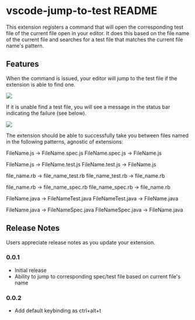 # vscode-jump-to-test README

This extension registers a command that will open the corresponding test file of the current file open in your editor. It does this based on the file name of the current file and searches for a test file that matches the current file name's pattern.

## Features

When the command is issued, your editor will jump to the test file if the extension is able to find one.

<img src='https://raw.githubusercontent.com/blakeherrington/vscode-jump-to-test/master/src/images/jump-to-test.gif'>

If it is unable find a test file, you will see a message in the status bar indicating the failure (see below).

<img src='https://raw.githubusercontent.com/blakeherrington/vscode-jump-to-test/master/src/images/notfound.png'>

The extension should be able to successfully take you between files named in the following patterns, agnostic of extensions:

FileName.js -> FileName.spec.js
FileName.spec.js -> FileName.js

FileName.js -> FileName.test.js
FileName.test.js -> FileName.js

file_name.rb -> file_name_test.rb
file_name_test.rb -> file_name.rb

file_name.rb -> file_name_spec.rb
file_name_spec.rb -> file_name.rb

FileName.java -> FileNameTest.java
FileNameTest.java -> FileName.java

FileName.java -> FileNameSpec.java
FileNameSpec.java -> FileName.java

## Release Notes

Users appreciate release notes as you update your extension.

### 0.0.1

- Initial release
- Ability to jump to corresponding spec/test file based on current file's name

### 0.0.2
- Add default keybinding as ctrl+alt+t
